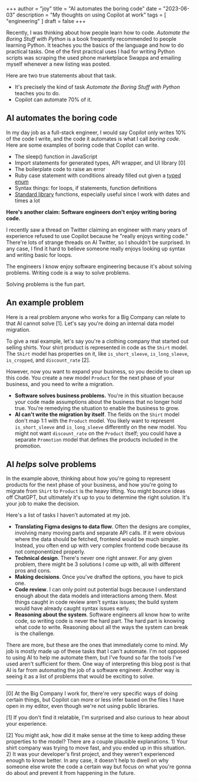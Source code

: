 +++
author = "joy"
title = "AI automates the boring code"
date = "2023-06-03"
description = "My thoughts on using Copilot at work"
tags = [
    "engineering"
]
draft = false
+++

Recently, I was thinking about how people learn how to code. *Automate the Boring Stuff with Python* is a book frequently recommended to people learning Python. It teaches you the basics of the language and how to do practical tasks. One of the first practical uses I had for writing Python scripts was scraping the used phone marketplace Swappa and emailing myself whenever a new listing was posted.

Here are two true statements about that task.

* It's precisely the kind of task *Automate the Boring Stuff with Python* teaches you to do.
* Copilot can automate 70% of it. 

## AI automates the boring code

In my day job as a full-stack engineer, I would say Copilot only writes 10% of the code I write, and the code it automates is what I call *boring code*. Here are some examples of boring code that Copilot can write.

* The sleep() function in JavaScript
* Import statements for generated types, API wrapper, and UI library [0]
* The boilerplate code to raise an error
* Ruby case statement with conditions already filled out given a [typed enum](https://sorbet.org/docs/tenum)
* Syntax things: for loops, if statements, function definitions
* [Standard library](https://ruby-doc.org/stdlib-2.7.1/) functions, especially useful since I work with dates and times a lot

**Here's another claim: Software engineers don't enjoy writing boring code.**

I recently saw a thread on Twitter claiming an engineer with many years of experience refused to use Copilot because he "really enjoys writing code." There're lots of strange threads on AI Twitter, so I shouldn't be surprised. In any case, I find it hard to believe someone really enjoys looking up syntax and writing basic for loops.

The engineers I know enjoy software engineering because it's about solving problems. Writing code is a way to solve problems.

Solving problems is the fun part.

## An example problem

Here is a real problem anyone who works for a Big Company can relate to that AI cannot solve [1]. Let's say you're doing an internal data model migration.

To give a real example, let's say you're a clothing company that started out selling shirts. Your shirt product is represented in code as the `Shirt` model. The `Shirt` model has properties on it, like `is_short_sleeve`, `is_long_sleeve`, `is_cropped`, and `discount_rate` [2]. 

However, now you want to expand your business, so you decide to clean up this code. You create a new model `Product` for the next phase of your business, and you need to write a migration.

* **Software solves business problems.** You're in this situation because your code made assumptions about the business that no longer hold true. You're remedying the situation to enable the business to grow.
* **AI can't write the migration by itself**. The fields on the `Shirt` model don't map 1:1 with the `Product` model. You likely want to represent `is_short_sleeve` and `is_long_sleeve` differently on the new model. You might not want `discount_rate` on the `Product` itself; you could have a separate `Promotion` model that defines the products included in the promotion.

## AI *helps* solve problems

In the example above, thinking about how you're going to represent products for the next phase of your business, and how you're going to migrate from `Shirt` to `Product` is the heavy lifting. You might bounce ideas off ChatGPT, but ultimately it's up to you to determine the right solution. It's your job to make the decision.

Here's a list of tasks I haven't automated at my job.

* **Translating Figma designs to data flow**. Often the designs are complex, involving many moving parts and separate API calls. If it were obvious where the data should be fetched, frontend would be much simpler. Instead, you often end up with very complex frontend code because its not componentized properly.
* **Technical design**. There's never one right answer. For any given problem, there might be 3 solutions I come up with, all with different pros and cons.
* **Making decisions**. Once you've drafted the options, you have to pick one.
* **Code review**. I can only point out potential bugs because I understand enough about the data models and interactions among them. Most things caught in code review aren't syntax issues; the build system would have already caught syntax issues early.
* **Reasoning about the system**. Software engineers all know how to write code, so writing code is never the hard part. The hard part is knowing what code to write. Reasoning about all the ways the system can break is the challenge.

There are more, but these are the ones that immediately come to mind. My job is mostly made up of these tasks that I can't automate. I'm not opposed to using AI to help me automate them, but I've found so far the tools I've used aren't sufficient for them. One way of interpreting this blog post is that AI is far from automating the job of a software engineer. Another way is seeing it as a list of problems that would be exciting to solve.

---

[0] At the Big Company I work for, there're very specific ways of doing certain things, but Copilot can more or less infer based on the files I 
have open in my editor, even though we're not using public libraries.

[1] If you don't find it relatable, I'm surprised and also curious to hear about your experience.

[2] You might ask, how did it make sense at the time to keep adding these properties to the model? There are a couple plausible explanations. 1) Your shirt company was trying to move fast, and you ended up in this situation. 2) It was your developer's first project, and they weren't experienced enough to know better. In any case, it doesn't help to dwell on why someone else wrote the code a certain way but focus on what you're gonna do about and prevent it from happening in the future.